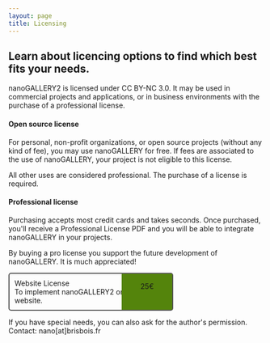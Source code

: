 ```yaml
---
layout: page
title: Licensing
---
```


## Learn about licencing options to find which best fits your needs.

nanoGALLERY2 is licensed under CC BY-NC 3.0. It may be used in commercial projects and applications, or in business environments with the purchase of a professional license.

#### Open source license
For personal, non-profit organizations, or open source projects (without any kind of fee), you may use nanoGALLERY for free. If fees are associated to the use of nanoGALLERY, your project is not eligible to this license.

All other uses are considered professional. The purchase of a license is required. 

#### Professional license
Purchasing accepts most credit cards and takes seconds. Once purchased, you'll receive a Professional License PDF and you will be able to integrate nanoGALLERY in your projects.

By buying a pro license you support the future development of nanoGALLERY. It is much appreciated!

<div style="border: 2px solid #555;border-radius: 5px;position:relative;padding:10px;width:60%;">
  <div style="display:bloacks;">Website License<br>To implement nanoGALLERY2 on ONE website.</div>
  <div style="background-color:#54840C;width:100px;text-align:center;position:absolute;right:0;top:0;height:100%;line-height:50px;">25€</div>
</div>

If you have special needs, you can also ask for the author's permission. Contact: nano[at]brisbois.fr
